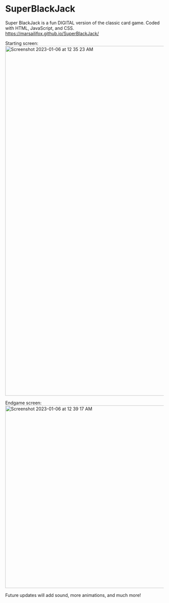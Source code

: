 # SuperBlackJack

Super BlackJack is a fun DIGITAL version of the classic card game.
Coded with HTML, JavaScript, and CSS.
https://marsailifox.github.io/SuperBlackJack/

Starting screen:
<img width="1109" alt="Screenshot 2023-01-06 at 12 35 23 AM" src="https://user-images.githubusercontent.com/110638501/210963199-db325cbb-fe85-4195-88d5-25b71cd020bd.png">


Endgame screen:<img width="579" alt="Screenshot 2023-01-06 at 12 39 17 AM" src="https://user-images.githubusercontent.com/110638501/210963956-0644ad77-188e-487c-a3b4-275f29539806.png">

Future updates will add sound, more animations, and much more!
